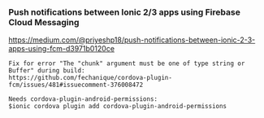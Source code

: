 ### Push notifications between Ionic 2/3 apps using Firebase Cloud Messaging
https://medium.com/@priyeshp18/push-notifications-between-ionic-2-3-apps-using-fcm-d3971b0120ce
```
Fix for error "The "chunk" argument must be one of type string or Buffer" during build:
https://github.com/fechanique/cordova-plugin-fcm/issues/481#issuecomment-376008472
```
```
Needs cordova-plugin-android-permissions:
$ionic cordova plugin add cordova-plugin-android-permissions 
```
